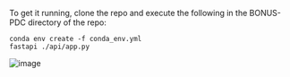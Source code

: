 To get it running, clone the repo and execute the following in the BONUS-PDC directory of the repo:
```
conda env create -f conda_env.yml
fastapi ./api/app.py
```
![image](https://github.com/Osmansiddiquer/TUKL-Internship-Learning/assets/90533561/987d13df-3b38-4ef0-9ad6-33ae52c70064)
